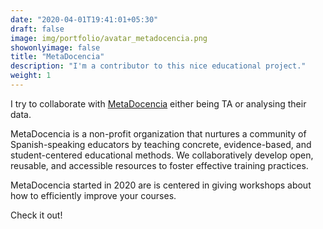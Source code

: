 ```yaml
---
date: "2020-04-01T19:41:01+05:30"
draft: false
image: img/portfolio/avatar_metadocencia.png
showonlyimage: false
title: "MetaDocencia"
description: "I'm a contributor to this nice educational project."
weight: 1
---
```


I try to collaborate with [MetaDocencia](https://metadocencia.netlify.app/) either being TA or analysing their data.

MetaDocencia is a non-profit organization that nurtures a community of Spanish-speaking educators by teaching concrete, evidence-based, and student-centered educational methods. We collaboratively develop open, reusable, and accessible resources to foster effective training practices.

MetaDocencia started in 2020 are is centered in giving workshops about how to efficiently improve your courses.

Check it out!